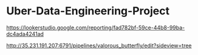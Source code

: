 # Uber-Data-Engineering-Project

https://lookerstudio.google.com/reporting/fad782bf-59ce-44b8-99ba-dc4ada4241ad

http://35.231.191.207:6791/pipelines/valorous_butterfly/edit?sideview=tree
